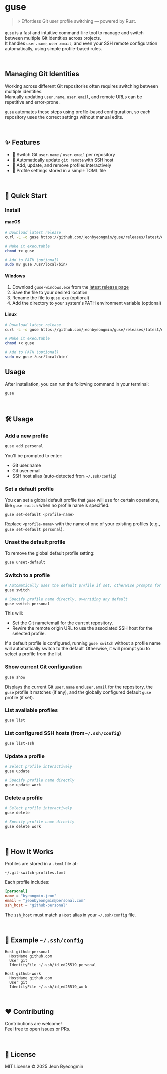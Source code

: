# guse

> ⚡ Effortless Git user profile switching — powered by Rust.

`guse` is a fast and intuitive command-line tool to manage and switch between multiple Git identities across projects.  
It handles `user.name`, `user.email`, and even your SSH remote configuration automatically, using simple profile-based rules.

<br>

## Managing Git Identities

Working across different Git repositories often requires switching between multiple identities.  
Manually updating `user.name`, `user.email`, and remote URLs can be repetitive and error-prone.

`guse` automates these steps using profile-based configuration, so each repository uses the correct settings without manual edits.

<br>

## ✨ Features

- 🔁 Switch Git `user.name` / `user.email` per repository
- 🔐 Automatically update `git remote` with SSH host
- 📝 Add, update, and remove profiles interactively
- 💾 Profile settings stored in a simple TOML file

<br>

## 🚀 Quick Start

### Install

#### macOS

```bash
# Download latest release
curl -L -o guse https://github.com/jeonbyeongmin/guse/releases/latest/download/guse-macos

# Make it executable
chmod +x guse

# Add to PATH (optional)
sudo mv guse /usr/local/bin/
```

#### Windows

1. Download `guse-windows.exe` from the [latest release page](https://github.com/jeonbyeongmin/guse/releases/latest)
2. Save the file to your desired location
3. Rename the file to `guse.exe` (optional)
4. Add the directory to your system's PATH environment variable (optional)

#### Linux

```bash
# Download latest release
curl -L -o guse https://github.com/jeonbyeongmin/guse/releases/latest/download/guse-linux

# Make it executable
chmod +x guse

# Add to PATH (optional)
sudo mv guse /usr/local/bin/
```

## Usage

After installation, you can run the following command in your terminal:

```bash
guse
```

<br>

## 🛠️ Usage

### Add a new profile

```bash
guse add personal
```

You'll be prompted to enter:

- Git user.name
- Git user.email
- SSH host alias (auto-detected from `~/.ssh/config`)

### Set a default profile

You can set a global default profile that `guse` will use for certain operations, like `guse switch` when no profile name is specified.

```bash
guse set-default <profile-name>
```
Replace `<profile-name>` with the name of one of your existing profiles (e.g., `guse set-default personal`).

### Unset the default profile

To remove the global default profile setting:

```bash
guse unset-default
```

### Switch to a profile

```bash
# Automatically uses the default profile if set, otherwise prompts for selection
guse switch

# Specify profile name directly, overriding any default
guse switch personal
```

This will:

- Set the Git name/email for the current repository.
- Rewire the remote origin URL to use the associated SSH host for the selected profile.

If a default profile is configured, running `guse switch` without a profile name will automatically switch to the default. Otherwise, it will prompt you to select a profile from the list.

### Show current Git configuration

```bash
guse show
```
Displays the current Git `user.name` and `user.email` for the repository, the `guse` profile it matches (if any), and the globally configured default `guse` profile (if set).

### List available profiles

```bash
guse list
```

### List configured SSH hosts (from `~/.ssh/config`)

```bash
guse list-ssh
```

### Update a profile

```bash
# Select profile interactively
guse update

# Specify profile name directly
guse update work
```

### Delete a profile

```bash
# Select profile interactively
guse delete

# Specify profile name directly
guse delete work
```

<br>

## 🧠 How It Works

Profiles are stored in a `.toml` file at:

```
~/.git-switch-profiles.toml
```

Each profile includes:

```toml
[personal]
name = "byeongmin.jeon"
email = "jeonbyeongmin@personal.com"
ssh_host = "github-personal"
```

The `ssh_host` must match a `Host` alias in your `~/.ssh/config` file.

<br>

## 🔐 Example `~/.ssh/config`

```ssh
Host github-personal
  HostName github.com
  User git
  IdentityFile ~/.ssh/id_ed25519_personal

Host github-work
  HostName github.com
  User git
  IdentityFile ~/.ssh/id_ed25519_work
```

<br>

## ❤️ Contributing

Contributions are welcome!  
Feel free to open issues or PRs.

<br>

## 📜 License

MIT License © 2025 Jeon Byeongmin
